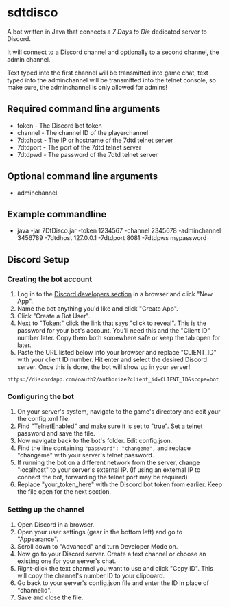 # sdtdisco

A bot written in Java that connects a *7 Days to Die* dedicated server to Discord.

It will connect to a Discord channel and optionally to a second channel, the admin channel.

Text typed into the first channel will be transmitted into game chat, text typed into the adminchannel will be transmitted into the telnet console, so make sure, the adminchannel is only allowed for admins!

## Required command line arguments
* token - The Discord bot token 
* channel - The channel ID of the playerchannel
* 7dtdhost - The IP or hostname of the 7dtd telnet server
* 7dtdport - The port of the 7dtd telnet server
* 7dtdpwd - The password of the 7dtd telnet server

## Optional command line arguments
* adminchannel

## Example commandline
* java -jar 7DtDisco.jar -token 1234567 -channel 2345678 -adminchannel 3456789 -7dtdhost 127.0.0.1 -7dtdport 8081 -7dtdpws mypassword


## Discord Setup

### Creating the bot account
1. Log in to the [Discord developers section](https://discordapp.com/developers/applications/me) in a browser and click "New App".
2. Name the bot anything you'd like and click "Create App".
3. Click "Create a Bot User".
4. Next to "Token:" click the link that says "click to reveal". This is the password for your bot's account. You'll need this and the "Client ID" number later. Copy them both somewhere safe or keep the tab open for later.
5. Paste the URL listed below into your browser and replace "CLIENT_ID" with your client ID number. Hit enter and select the desired Discord server. Once this is done, the bot will show up in your server!

`https://discordapp.com/oauth2/authorize?client_id=CLIENT_ID&scope=bot`

### Configuring the bot
1. On your server's system, navigate to the game's directory and edit your the config xml file.
2. Find "TelnetEnabled" and make sure it is set to "true". Set a telnet password and save the file.
3. Now navigate back to the bot's folder. Edit config.json.
4. Find the line containing `"password": "changeme",` and replace "changeme" with your server's telnet password.
5. If running the bot on a different network from the server, change "localhost" to your server's external IP. (If using an external IP to connect the bot, forwarding the telnet port may be required)
6. Replace "your_token_here" with the Discord bot token from earlier.  Keep the file open for the next section.

### Setting up the channel
1. Open Discord in a browser.
2. Open your user settings (gear in the bottom left) and go to "Appearance".
3. Scroll down to "Advanced" and turn Developer Mode on.
4. Now go to your Discord server. Create a text channel or choose an existing one for your server's chat.
5. Right-click the text channel you want to use and click "Copy ID". This will copy the channel's number ID to your clipboard.
6. Go back to your server's config.json file and enter the ID in place of "channelid".
7. Save and close the file.

